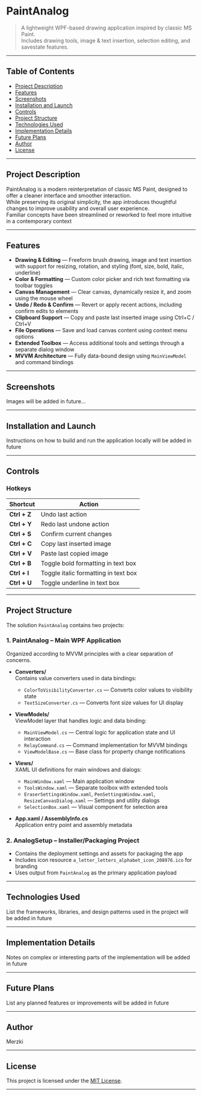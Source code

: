 # PaintAnalog

> A lightweight WPF-based drawing application inspired by classic MS Paint.  
> Includes drawing tools, image & text insertion, selection editing, and savestate features.

---

## Table of Contents

- [Project Description](#project-description)
- [Features](#features)
- [Screenshots](#screenshots)
- [Installation and Launch](#installation-and-launch)
- [Controls](#controls)
- [Project Structure](#project-structure)
- [Technologies Used](#technologies-used)
- [Implementation Details](#implementation-details)
- [Future Plans](#future-plans)
- [Author](#author)
- [License](#license)

---

## Project Description

PaintAnalog is a modern reinterpretation of classic MS Paint, designed to offer a cleaner interface and smoother interaction.  
While preserving its original simplicity, the app introduces thoughtful changes to improve usability and overall user experience.  
Familiar concepts have been streamlined or reworked to feel more intuitive in a contemporary context

---

## Features

- **Drawing & Editing** — Freeform brush drawing, image and text insertion with support for resizing, rotation, and styling (font, size, bold, italic, underline)
- **Color & Formatting** — Custom color picker and rich text formatting via toolbar toggles
- **Canvas Management** — Clear canvas, dynamically resize it, and zoom using the mouse wheel
- **Undo / Redo & Confirm** — Revert or apply recent actions, including confirm edits to elements
- **Clipboard Support** — Copy and paste last inserted image using Ctrl+C / Ctrl+V
- **File Operations** — Save and load canvas content using context menu options
- **Extended Toolbox** — Access additional tools and settings through a separate dialog window
- **MVVM Architecture** — Fully data-bound design using `MainViewModel` and command bindings

---

## Screenshots

Images will be added in future...

---

## Installation and Launch

Instructions on how to build and run the application locally will be added in future

---

## Controls

### Hotkeys

| Shortcut        | Action                                |
|----------------|----------------------------------------|
| **Ctrl + Z**   | Undo last action                      |
| **Ctrl + Y**   | Redo last undone action               |
| **Ctrl + S**   | Confirm current changes               |
| **Ctrl + C**   | Copy last inserted image              |
| **Ctrl + V**   | Paste last copied image               |
| **Ctrl + B**   | Toggle bold formatting in text box    |
| **Ctrl + I**   | Toggle italic formatting in text box  |
| **Ctrl + U**   | Toggle underline in text box          |

---

## Project Structure

The solution `PaintAnalog` contains two projects:

### 1. **PaintAnalog** – Main WPF Application  
Organized according to MVVM principles with a clear separation of concerns.

- **Converters/**  
  Contains value converters used in data bindings:  
  - `ColorToVisibilityConverter.cs` — Converts color values to visibility state  
  - `TextSizeConverter.cs` — Converts font size values for UI display

- **ViewModels/**  
  ViewModel layer that handles logic and data binding:  
  - `MainViewModel.cs` — Central logic for application state and UI interaction  
  - `RelayCommand.cs` — Command implementation for MVVM bindings  
  - `ViewModelBase.cs` — Base class for property change notifications

- **Views/**  
  XAML UI definitions for main windows and dialogs:  
  - `MainWindow.xaml` — Main application window  
  - `ToolsWindow.xaml` — Separate toolbox with extended tools  
  - `EraserSettingsWindow.xaml`, `PenSettingsWindow.xaml`, `ResizeCanvasDialog.xaml` — Settings and utility dialogs  
  - `SelectionBox.xaml` — Visual component for selection area

- **App.xaml / AssemblyInfo.cs**  
  Application entry point and assembly metadata

### 2. **AnalogSetup** – Installer/Packaging Project  
- Contains the deployment settings and assets for packaging the app  
- Includes icon resource `a_letter_letters_alphabet_icon_208976.ico` for branding  
- Uses output from `PaintAnalog` as the primary application payload

---

## Technologies Used

List the frameworks, libraries, and design patterns used in the project will be added in future

---

## Implementation Details

Notes on complex or interesting parts of the implementation will be added in future

---

## Future Plans

List any planned features or improvements will be added in future

---

## Author

Merzki

---

## License

This project is licensed under the [MIT License](LICENSE.md).

---